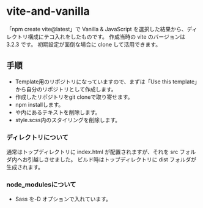# vite-and-vanilla

「npm create vite@latest」で Vanilla & JavaScript を選択した結果から、ディレクトリ構成にテコ入れをしたものです。
作成当時の vite のバージョンは 3.2.3 です。
初期設定が面倒な場合に clone して活用できます。

## 手順
- Template用のリポジトリになっていますので、まずは「Use this template」から自分のリポジトリとして作成します。
- 作成したリポジトリをgit cloneで取り寄せます。
- npm installします。
- <head>や<body>内にあるテキストを削除します。
- style.scss内のスタイリングを削除します。

### ディレクトリについて

通常はトップディレクトリに index.html が配置されますが、それを src フォルダ内へお引越しさせました。
ビルド時はトップディレクトリに dist フォルダが生成されます。

### node_modulesについて

- Sass を-D オプションで入れています。
